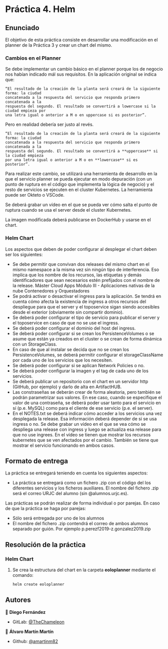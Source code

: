 # Práctica 4. Helm

## Enunciado
El objetivo de esta práctica consiste en desarrollar una modificación en el planner de la
Práctica 3 y crear un chart del mismo.

### Cambios en el Planner
Se debe implementar un cambio básico en el planner porque los de negocio nos habían
indicado mál sus requisitos. En la aplicación original se indica que:

    “El resultado de la creación de la planta será creará de la siguiente forma: la ciudad
    concatenada a la respuesta del servicio que responda primero concatenada a la
    respuesta del segundo. El resultado se convertirá a lowercase si la ciudad empieza por
    una letra igual o anterior a M o en uppercase si es posterior”.

Pero en realidad debería ser justo al revés.

    “El resultado de la creación de la planta será creará de la siguiente forma: la ciudad
    concatenada a la respuesta del servicio que responda primero concatenada a la
    respuesta del segundo. El resultado se convertirá a **uppercase** si la ciudad empieza
    por una letra igual o anterior a M o en **lowercase** si es posterior”.

Para realizar este cambio, se utilizará una herramienta de desarrollo en la que el servicio
planner se pueda ejecutar en modo depuración (con un punto de ruptura en el código que
implementa la lógica de negocio) y el resto de servicios se ejecuten en el cluster
Kubernetes. La herramienta puede ser Okteto o VSCode.

Se deberá grabar un vídeo en el que se pueda ver cómo salta el punto de ruptura cuando
se usa el server desde el cluster Kubernetes.

La imagen modificada deberá publicarse en DockerHub y usarse en el chart.

### Helm Chart
Los aspectos que deben de poder configurar al desplegar el chart deben ser los siguientes:
* Se debe permitir que convivan dos releases del mismo chart en el mismo
namespace a la misma vez sin ningún tipo de interferencia. Eso implica que los
nombre de los recursos, las etiquetas y demás identificadores que sean necesarios
estén prefijados con el nombre de la release.
Máster Cloud Apps
Módulo III - Aplicaciones nativas de la nube
Contenedores y Orquestadores
* Se podrá activar o desactivar el ingress para la aplicación. Se tendrá en cuenta
cómo afecta la existencia de ingress a otros recursos del despliegue para que el
server y el toposervice sigan siendo accesibles desde el exterior (obviamente sin
compartir dominio).
* Se deberá poder configurar el tipo de servicio para publicar el server y el toposervice
en caso de que no se use el ingress.
* Se deberá poder configurar el dominio del host del ingress.
* Se deberá poder configurar si se crean los PersistenceVolumes o se asume que
están ya creados en el cluster o se crean de forma dinámica con un StorageClass.
* En caso de que al instalar se decida que no se crean los PersistenceVolumes, se
deberá permitir configurar el storageClassName por cada uno de los servicios que
los necesiten.
* Se deberá poder configurar si se aplican Network Policies o no.
* Se deberá poder configurar la imagen y el tag de cada uno de los servicios.
* Se deberá publicar un repositorio con el chart en un servidor http (GitHub, por
ejemplo) y darlo de alta en ArtifactHUB.
* Las constraseñas se deberán crear de forma aleatoria, pero también se podrán
parametrizar sus valores. En ese caso, cuando se especifique el valor de una
contraseña, se deberá poder usar tanto para el servicio en sí (p.e. MySQL) como
para el cliente de ese servicio (p.e. el server).
* En el NOTES.txt se deberá indicar cómo acceder a los servicios una vez desplegada
la release. Esa información deberá depender de si se usa ingress o no.
Se debe grabar un vídeo en el que se vea cómo se despliega una release con ingress y
luego se actualiza esa release para que no use ingrees. En el vídeo se tienen que mostrar
los recursos kubernetes que se ven afectados por el cambio. También se tiene que mostrar
el servicio funcionando en ambos casos.

## Formato de entrega
La práctica se entregará teniendo en cuenta los siguientes aspectos:
* La práctica se entregará como un fichero .zip con el código del los diferentes
servicios y los ficheros auxiliares. El nombre del fichero .zip será el correo URJC del
alumno (sin @alumnos.urjc.es).

Las prácticas se podrán realizar de forma individual o por parejas. En caso de que la
práctica se haga por parejas:
* Sólo será entregada por uno de los alumnos
* El nombre del fichero .zip contendrá el correo de ambos alumnos separado por
guión. Por ejemplo p.perezf2019-z.gonzalez2019.zip

## Resolución de la práctica

### Helm Chart
1. Se crea la estructura del chart en la carpeta **eoloplanner** mediante el comando:
   ```sh
   helm create eoloplanner
   ```


## Autores

👤 **Diego Fernández**

* GitLab: [@TheChameleon](https://gitlab.com/TheChameleon)

👤 **Álvaro Martín Martín**

* Github: [@amartinm82](https://github.com/amartinm82)